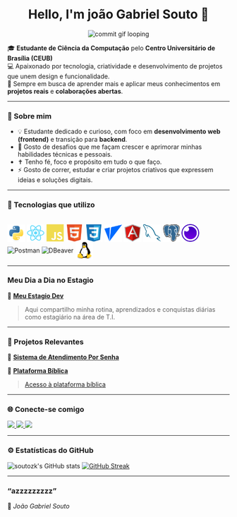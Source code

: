 <h1 align="center">Hello, I'm joão Gabriel Souto 👋</h1>

<p align="center">
  <img src="https://media0.giphy.com/media/v1.Y2lkPTc5MGI3NjExYzk5YzljYWY0dnU4MnlwbHJ5eTN3ZDk5ZmFjMnB5ZDUwMDc3ZGdvZCZlcD12MV9pbnRlcm5hbF9naWZfYnlfaWQmY3Q9Zw/jTNG3RF6EwbkpD4LZx/giphy.gif" width="400px" alt="commit gif looping" />
</p>


🎓 **Estudante de Ciência da Computação** pelo **Centro Universitário de Brasília (CEUB)**  
💻 Apaixonado por tecnologia, criatividade e desenvolvimento de projetos que unem design e funcionalidade.  
🚀 Sempre em busca de aprender mais e aplicar meus conhecimentos em **projetos reais** e **colaborações abertas**.

---

### 🌱 Sobre mim

- 💡 Estudante dedicado e curioso, com foco em **desenvolvimento web (frontend)** e transição para **backend**.
- 🧠 Gosto de desafios que me façam crescer e aprimorar minhas habilidades técnicas e pessoais.
- ✝️ Tenho fé, foco e propósito em tudo o que faço.
- ⚡ Gosto de correr, estudar e criar projetos criativos que expressem ideias e soluções digitais.

---

### 🧩 Tecnologias que utilizo

<div style="display: inline_block"><br>
  <img align="center" alt="Python" height="40" width="40" src="https://raw.githubusercontent.com/devicons/devicon/master/icons/python/python-original.svg">
  <img align="center" alt="React" height="40" width="40" src="https://raw.githubusercontent.com/devicons/devicon/master/icons/react/react-original.svg">
  <img align="center" alt="JavaScript" height="40" width="40" src="https://raw.githubusercontent.com/devicons/devicon/master/icons/javascript/javascript-plain.svg">
  <img align="center" alt="HTML" height="40" width="40" src="https://raw.githubusercontent.com/devicons/devicon/master/icons/html5/html5-original.svg">
  <img align="center" alt="CSS" height="40" width="40" src="https://raw.githubusercontent.com/devicons/devicon/master/icons/css3/css3-original.svg">
  <img align="center" alt="Vite" height="40" width="40" src="https://raw.githubusercontent.com/devicons/devicon/master/icons/vite/vite-original.svg">
  <img align="center" alt="Angular" height="40" width="40" src="https://raw.githubusercontent.com/devicons/devicon/master/icons/angularjs/angularjs-original.svg">
  <img align="center" alt="MySQL" height="40" width="40" src="https://raw.githubusercontent.com/devicons/devicon/master/icons/mysql/mysql-original.svg">
  <img align="center" alt="PostgreSQL" height="40" width="40" src="https://raw.githubusercontent.com/devicons/devicon/master/icons/postgresql/postgresql-original.svg">
  <img align="center" alt="Insomnia" height="40" width="40" src="https://raw.githubusercontent.com/devicons/devicon/master/icons/insomnia/insomnia-original.svg">
  <img align="center" alt="Postman" height="40" width="40" src="https://www.vectorlogo.zone/logos/getpostman/getpostman-icon.svg">
  <img align="center" alt="DBeaver" height="40" width="40" src="https://upload.wikimedia.org/wikipedia/commons/thumb/b/b5/DBeaver_logo.svg/250px-DBeaver_logo.svg.png">
  <img align="center" alt="Linux" height="40" width="40" src="https://raw.githubusercontent.com/devicons/devicon/master/icons/linux/linux-original.svg">
</div>




---

### Meu Dia a Dia no Estagio

📘 **[Meu Estagio Dev](https://github.com/soutozk/Meu-Estagio-Dev)**

> Aqui compartilho minha rotina, aprendizados e conquistas diárias como estagiário na área de T.I. 

---

### 📂 Projetos Relevantes

📘 **[Sistema de Atendimento Por Senha](https://github.com/soutozk/SistemaAtendimentoSenha)**
>
📘 **[Plataforma Bíblica](https://github.com/soutozk/biblia--virtual)**
> [Acesso à plataforma bíblica](https://bibliavirtual.netlify.app/)

---

### 🌐 Conecte-se comigo

<div>
  <a href="https://www.instagram.com/soutozk/" target="_blank">
    <img src="https://img.shields.io/badge/-Instagram-%23E4405F?style=for-the-badge&logo=instagram&logoColor=white">
  </a>
  <a href="https://www.linkedin.com/in/gabrielsouto01/" target="_blank">
    <img src="https://img.shields.io/badge/-LinkedIn-%230077B5?style=for-the-badge&logo=linkedin&logoColor=white">
  </a>
  <a href="https://github.com/soutozk" target="_blank">
    <img src="https://img.shields.io/badge/-GitHub-100000?style=for-the-badge&logo=github&logoColor=white">
  </a>
</div>

---

### ⚙️ Estatísticas do GitHub

![soutozk's GitHub stats](https://github-readme-stats.vercel.app/api?username=soutozk&show_icons=true&theme=dark)
[![GitHub Streak](http://github-readme-streak-stats.herokuapp.com?user=soutozk&theme=dark)](https://git.io/streak-stats)

---

###  “azzzzzzzzz”

📍 _João Gabriel Souto_
